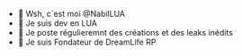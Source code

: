 - 👋 Wsh, c´est moi @NabilLUA
- 👀 Je suis dev en LUA
- 🌱 Je poste régulieremnt des créations et des leaks inédits
- 💞️ Je suis Fondateur de DreamLife RP
